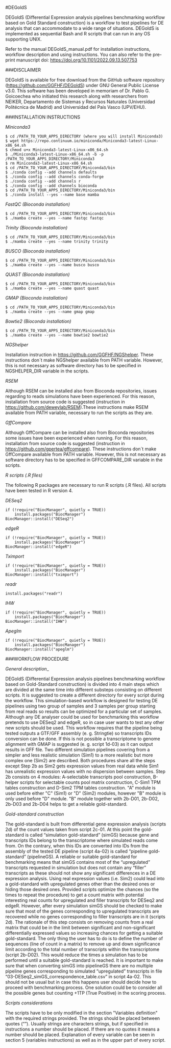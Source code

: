#DEGoldS

DEGoldS (Differential Expression analysis pipelines benchmarking
workflow based on Gold Standard construction) is a workflow to test
pipelines for DE analysis that can accommodate to a wide range of
situations. DEGoldS is implemented as sequential Bash and R scripts
that can run in any OS supporting UNIX.

Refer to the manual DEGoldS_manual.pdf for installation instructions,
workflow description and using instructions. You can also refer to the
pre-print manuscript doi: https://doi.org/10.1101/2022.09.13.507753


###DISCLAIMER

DEGoldS is available for free download from the GitHub
software repository (https://github.com/GGFHF/DEGoldS) under GNU
General Public License v3.0.
This software has been developed in memoriam of Dr. Pablo G. Goicoechea
who initiated this research along with researchers from NEIKER,
Departamento de Sistemas y Recursos Naturales (Universidad Politécnica
de Madrid) and Universidad del País Vasco (UPV/EHU).


###INSTALLATION INSTRUCTIONS

_Miniconda3_

    $ cd /PATH_TO_YOUR_APPS_DIRECTORY (where you will install Miniconda3) 
    $ wget https://repo.continuum.io/miniconda/Miniconda3-latest-Linux-x86_64.sh 
    $ chmod u+x Miniconda3-latest-Linux-x86_64.sh 
    $ ./Miniconda3-latest-Linux-x86_64.sh -b -p /PATH_TO_YOUR_APPS_DIRECTORY/Miniconda3 
    $ rm Miniconda3-latest-Linux-x86_64.sh 
    $ cd /PATH_TO_YOUR_APPS_DIRECTORY/Miniconda3/bin 
    $ ./conda config --add channels defaults 
    $ ./conda config --add channels conda-forge 
    $ ./conda config --add channels r 
    $ ./conda config --add channels bioconda 
    $ cd /PATH_TO_YOUR_APPS_DIRECTORY/Miniconda3/bin 
    $ ./conda install --yes --name base mamba

_FastQC (Bioconda installation)_

    $ cd /PATH_TO_YOUR_APPS_DIRECTORY/Miniconda3/bin
    $ ./mamba create --yes --name fastqc fastqc

_Trinity (Bioconda installation)_

    $ cd /PATH_TO_YOUR_APPS_DIRECTORY/Miniconda3/bin
    $ ./mamba create --yes --name trinity trinity

_BUSCO (Bioconda installation)_

    $ cd /PATH_TO_YOUR_APPS_DIRECTORY/Miniconda3/bin
    $ ./mamba create --yes --name busco busco

_QUAST (Bioconda installation)_

    $ cd /PATH_TO_YOUR_APPS_DIRECTORY/Miniconda3/bin
    $ ./mamba create --yes --name quast quast

_GMAP (Bioconda installation)_

    $ cd /PATH_TO_YOUR_APPS_DIRECTORY/Miniconda3/bin
    $ ./mamba create --yes --name gmap gmap

_Bowtie2 (Bioconda installation)_

    $ cd /PATH_TO_YOUR_APPS_DIRECTORY/Miniconda3/bin
    $ ./mamba create --yes --name bowtie2 bowtie2

_NGShelper_

Installation instruction in https://github.com/GGFHF/NGShelper. These
 instructions don´t make NGShelper available from PATH variable.
 However, this is not necessary as software directory has to be
     specified in NGSHELPER_DIR variable in the scripts.

_RSEM_

Although RSEM can be installed also from Bioconda repositories, issues
regarding to reads simulations have been experienced. For this reason,
installation from source code is suggested (instruction in
https://github.com/deweylab/RSEM).These instructions make RSEM
available from PATH variable, necessary to run the scripts as they are.

_GffCompare_

Although GffCompare can be installed also from Bioconda repositories
some issues have been experienced when running. For this reason,
installation from source code is suggested (instruction in
https://github.com/gpertea/gffcompare). These instructions don´t make
GffCompare available from PATH variable. However, this is not necessary
as software directory has to be specified in GFFCOMPARE_DIR variable in
the scripts.

_R scripts (.R files)_

The following R packages are necessary to run R scripts (.R files).
All scripts have been tested in R version 4.

_DESeq2_

    if (!require("BiocManager", quietly = TRUE))
        install.packages("BiocManager")
    BiocManager::install("DESeq2")

_edgeR_

    if (!require("BiocManager", quietly = TRUE))
        install.packages("BiocManager")
    BiocManager::install("edgeR")

_Tximport_

    if (!require("BiocManager", quietly = TRUE))
        install.packages("BiocManager")
    BiocManager::install("tximport")

_readr_

    install.packages("readr")

_IHW_

    if (!require("BiocManager", quietly = TRUE))
        install.packages("BiocManager")
    BiocManager::install("IHW")

_Apeglm_

    if (!require("BiocManager", quietly = TRUE))
        install.packages("BiocManager")
    BiocManager::install("apeglm")

###WORKFLOW PROCEDURE

_General description__

DEGoldS (Differential Expression analysis pipelines benchmarking
workflow based on Gold-Standard construction) is divided into 4 main
steps which are divided at the same time into different substeps
consisting on different scripts. It is suggested to create a different
directory for every script during the workflow. This simulation-based
workflow is designed for testing DE pipelines using two group of
samples and 3 samples per group starting from real reads so results
can be optimized for a particular set of samples. Although any DE
analyser could be used for benchmarking this workflow pretends to use
DESeq2 and edgeR, so in case user wants to test any other new scripts
should be used. This workflow requires that the pipeline being tested
outputs a GTF/GFF assembly (e. g. Stringtie) so transcripts IDs
conversion can be done. If this is not possible a transcriptome to
genome alignment with GMAP is suggested (e. g. script 1d-03) as it can
output results in GFF file.
Two different simulation pipelines covering from a simpler and less
realistic simulation (Sim1) to a more realistic but more complex one
(Sim2) are described. Both procedures share all the steps except
Step 2b as Sim2 gets expression values from real data while Sim1 has
unrealistic expression values with no dispersion between samples.
Step 2b consists on 4 modules: A-selectable transcripts pool
construction, B-helper scripts for selectable counts pool matrix
construction, C-Sim1 TPM tables construction and D-Sim2 TPM tables
construction. "A" module is used before either "C" (Sim1) or "D" (Sim2)
modules, however "B" module is only used before "D" module. "B" module
together with 2b-D01, 2b-D02, 2b-D03 and 2b-D04 helps to get a reliable
gold-standard. 

_Gold-standard construction_

The gold-standard is built from differential gene expression analysis
(scripts 2d) of the count values taken from script 2c-01. At this point
the gold-standard is called “simulation gold-standard” (simGS) because
gene and transcripts IDs belong to the transcriptome where simulated
reads come from. On the contrary, when this IDs are converted into IDs
from the assembly of the tested DE pipeline (script 4a-02) is called
“pipeline gold-standard” (pipelineGS).  A reliable or suitable
gold-standard for benchmarking means that simGS contains most of the
“upregulated” transcripts requested in simulation but does not contain
any “filler” transcripts as these should not show any significant
differences in a DE expression analysis. Using real expression values
(i.e. Sim2) could lead into a gold-standard with upregulated genes
other than the desired ones or hiding those desired ones. Provided
scripts optimize the chances (so the times to repeat the procedure) to
get a count matrix with potential interesting real counts for
upregulated and filler transcripts for DESeq2 and edgeR. However, after
every simulation simGS should be checked to make sure that most of the
genes corresponding to upregulated transcripts are recovered while no
genes corresponding to filler transcripts are in it (scripts 2d).
The rationale of this step consists on removing counts from a real
matrix that could be in the limit between significant and
non-significant differentially expressed values so increasing chances
for getting a suitable gold-standard. The only thing the user has to do
is to define the number of sequences (line of count in a matrix) to
remove up and down significance limit according to the total number of
transcripts within the transcriptome (script 2b-D02). This would reduce
the times a simulation has to be performed until a suitable
gold-standard is reached.
It is important to make sure that when converting simGS into pipelineGS
there are no multiple pipeline genes corresponding to simulated
“upregulated” transcripts in file
“03-DESeq2_simGS_correspondence_table.csv” in script 4a-02. This should
not be usual but in case this happens user should decide how to proceed
with benchmarking process. One solution could be to consider all the
possible genes but counting +1TP (True Positive) in the scoring process.

_Scripts considerations_

The scripts have to be only modified in the section
"Variables definition" with the required strings provided. The strings
should be placed between quotes (“”). Usually strings are characters
strings, but if specified in instructions a number should be placed.
If there are no quotes it means a number should be placed. Explanation
of every variable can be seen in section 5 (variables instructions) as
well as in the upper part of every script.


